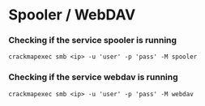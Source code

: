 # Spooler / WebDAV

### Checking if the service spooler is running

`crackmapexec smb <ip> -u 'user' -p 'pass' -M spooler`

### Checking if the service webdav is running

`crackmapexec smb <ip> -u 'user' -p 'pass' -M webdav`

